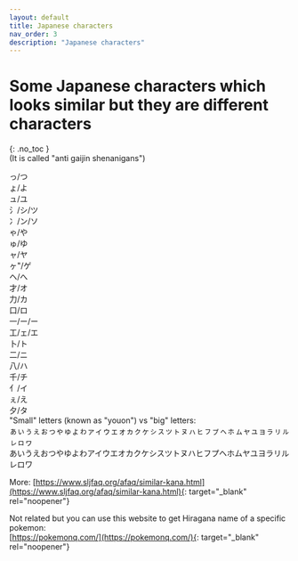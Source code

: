 ```yaml
---
layout: default
title: Japanese characters
nav_order: 3
description: "Japanese characters"
---
```


# Some Japanese characters which looks similar but they are different characters
{: .no_toc }
<br>(It is called "anti gaijin shenanigans")

っ/つ<br>
ょ/よ<br>
ュ/ユ<br>
氵/シ/ツ<br>
冫/ン/ソ<br>
ゃ/や<br>
ゅ/ゆ<br>
ャ/ヤ<br>
ヶ"/ゲ<br>
ヘ/へ<br>
才/オ<br>
力/カ<br>
口/ロ<br>
一/ー/ー<br>
工/ェ/エ<br>
卜/ト<br>
二/ニ<br>
八/ハ<br>
千/チ<br>
亻/イ<br>
ぇ/え<br>
夕/タ<br>
"Small" letters (known as "youon") vs "big" letters:<br>
ぁぃぅぇぉっゃゅょゎァィゥェォヵㇰヶㇱㇲッㇳㇴㇵㇶㇷㇷ゚ㇸㇹㇺャュョㇻㇼㇽㇾㇿヮ<br>
あいうえおつやゆよわアイウエオカクケシスツトヌハヒフプヘホムヤユヨラリルレロワ<br>

More: [https://www.sljfaq.org/afaq/similar-kana.html](https://www.sljfaq.org/afaq/similar-kana.html){: target="_blank" rel="noopener"}

Not related but you can use this website to get Hiragana name of a specific pokemon:<br>
[https://pokemonq.com/](https://pokemonq.com/){: target="_blank" rel="noopener"}
